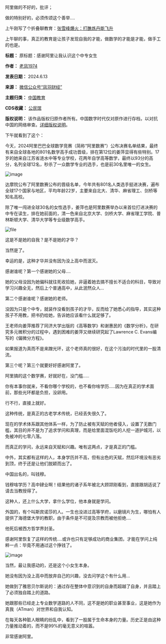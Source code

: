 阿里做的不好的，批评；


做的特别好的，必须传颂这个善举….


上午刚写了个折叠聊教育：[张雪峰爆火：打醮炼丹能飞升](http://mp.weixin.qq.com/s?__biz=MzI2MTY1OTE5OQ==&mid=2247494746&idx=1&sn=6d96069ab4c4238ba49d63ebbde8b210&chksm=ea55a30add222a1c9162b6810d8fcc412d145f1f3dcd527ec4086a52c9fd209faed188167f98&scene=21#wechat_redirect)


上午聊的事，真正的教育是让孩子发现自我的才能，做数学的才能是才能，做手工的也是。




**标题：** 原标题：感谢阿里让我认识这个中专女生  

**作者：** [老凤1974](https://chinadigitaltimes.net/space/凤羽财经)  

**发表日期：** 2024.6.13  

**来源：** [微信公众号“凤羽财经”](https://web.archive.org/web/https://mp.weixin.qq.com/s/mT5T5jC5C_RK079Cpn8IlA)  

**主题归类：** [中国教育](https://chinadigitaltimes.net/space/中国教育)  

**CDS收藏：** [公民馆](https://chinadigitaltimes.net/space/%E5%85%AC%E6%B0%91%E9%A6%86)  

**版权说明：** 该作品版权归原作者所有。中国数字时代仅对原作进行存档，以对抗中国的网络审查。[详细版权说明](https://chinadigitaltimes.net/chinese/copyright)。


下午就看到了这个：


今天，2024阿里巴巴全球数学竞赛（简称“阿里数赛”）公布决赛名单结果，最终有来自全球各地的801名数学高手成功晋级，排在第12位的姜萍显得有些特别。17岁的她来自江苏省涟水中等专业学校，花两年自学高等数学，最终以93分的高分，名列全球12名，秒杀了一众数学专业的选手，也是前30名里唯一的女生。


![image](https://chinadigitaltimes.net/chinese/files/2024/06/post-708892-666ad1df37fad.)


达摩院公布了阿里数赛公布的晋级名单，今年共有801名人类选手挺进决赛，遍布全球17个国家与地区，平均年龄22岁，主要来自北大、清华、麻省理工、剑桥等知名高校。


除了唯一闯进全球30名的女性选手，姜萍也是阿里数赛举办以来首位打进决赛的中专在读生，排在她前面的，清一色来自北京大学、剑桥大学、麻省理工学院、普林斯顿大学、清华大学等专业级数学高手。


![file](https://chinadigitaltimes.net/chinese/files/2024/06/image-1718276150203.png)


这是不是她的自我？是不是她的才华？


当然是了。


幸运的是，这种才华并没有因为没上高中而泯灭。


感谢谁呢？第一个感谢她的父母….


她的父母没因为她偏科就往死收拾她，非逼着她去搞不擅长不适合的科目，导致对学习兴趣全无，然后上个普通高中，从此泯然众人…


第二个感谢谁呢？感谢她的老师。


没因为只是个中专，就装作没看到孩子的才华，反而给了她悉心的指导，其实这种孩子不用教，把书扔给她，告诉她应该看什么就足够了。


王老师向姜萍推荐了同济大学出版的《高等数学》和谢惠民的《数学分析》，在研究多元微积分的过程中，遇到困难的姜萍又继续研究起了Lawrence C. Evans编写的《偏微分方程》。


如果报道为真而不是来蹭光环，这个老师真的很好，在这个污浊的时代里的一股清流。


第三个呢？第三个就要好好感谢阿里了。


阿里搞的这个数学赛，好就好在，没门槛…..


你有本事你就来，不看你哪个学校的，也不看你啥学历…..因为在真正的学术面前，那些光环都是负担，没卵用。


行不行，直接上就好。


这种传统，是真正的古老学术传统，已经丢失很久了。


现在的学术体系跟其他体系一样，为了防止被有天赋的他者侵入，设置了无数门槛，其目的并不是为了追求学问和真理，而是给里面混饭吃的人挖一道护城河，以免被冲的七零八落。


而真正的学问，永远来自天赋和兴趣。唯有这两点，才是真正的门槛。


中外，其实都有这样的人，本身学历并不高，但有出色的天赋，然后环境没有恶劣到顶，终于还是让他们脱颖而出了。


中国出名的，叫钱穆。


钱穆啥学历？高中肄业啊！结果他的诸子系年被北大顾颉刚看到，直接跟胡适说了请去当教授得了。


这种人，还上什么大学，拿什么学位，他本身就是学问。


外国的，有个叫斯宾诺莎的人。一生也没进过高等学府，以磨镜片为生，哪怕有人提供了海德堡大学的教职，由于条件是不可提及宗教而被他拒绝….


他死后被西方哲学界封圣。


感谢阿里恢复了这样的传统….或许也只有足够成功的商业集团，才能在学问上纯粹一点：毕竟不用通过这个挣钱了。


![image](https://chinadigitaltimes.net/chinese/files/2024/06/post-708892-666ad1df3ed6d.)


当然，最让我感动的，还是这个小女生本身。


她没有因为没上高中而放弃自己的兴趣，没去问学这个有什么用…


她做到了雅思贝尔斯说的：通过存在整体中意识到的自身而超越了自身，并且踏上了必须独自踏上的道路。


她跟那些已经走上专业数学道路的人不同，这不是她的职业甚至事业，这是她作为真我（ATman）对世界和自我认知。


在每天各种脏人眼睛的纷乱中，看到了一股属于生命本身的力量。历史正是由这种力量推动着的，而不是99%的毫无意义的喧嚣。


非常感谢阿里。

